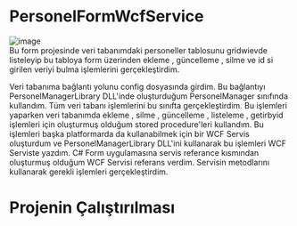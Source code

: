 # PersonelFormWcfService
![image](https://user-images.githubusercontent.com/96024765/184867752-163b7a52-f4b9-4f51-908e-ea77c1cc2607.png)                                   
Bu form projesinde veri tabanımdaki personeller tablosunu gridwievde listeleyip bu tabloya form üzerinden ekleme , güncelleme , silme ve id si girilen veriyi bulma 
işlemlerini gerçekleştirdim.

Veri tabanıma bağlantı yolunu config dosyasında girdim. Bu bağlantıyı PersonelManagerLibrary DLL'inde oluşturduğum PersonelManager sınıfında kullandım. Tüm veri tabanı 
işlemlerini bu sınıfta gerçekleştirdim. Bu işlemleri yaparken veri tabanımda ekleme , silme , güncelleme , listeleme , getirbyid işlemleri için  oluşturmuş olduğum stored
procedure'leri kullandım. Bu işlemleri başka platformarda da kullanabilmek için bir WCF Servis oluşturdum ve PersonelManagerLibrary DLL'ini kullanarak bu işlemleri WCF
Serviste yazdım. C# Form uygulamasına servis referance kısmından oluşturmuş olduğum WCF Servisi referans verdim. Servisin metodlarını kullanarak gerekli işlemleri 
gerçekleştirdim.

# Projenin Çalıştırılması
